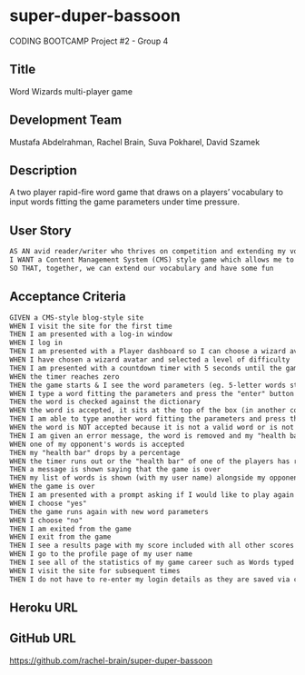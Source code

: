 # super-duper-bassoon
CODING BOOTCAMP Project #2 - Group 4


## Title
Word Wizards multi-player game

## Development Team
Mustafa Abdelrahman, Rachel Brain, Suva Pokharel, David Szamek

## Description
A two player rapid-fire word game that draws on a players’ vocabulary to input words fitting the game parameters under time pressure.

## User Story

```md
AS AN avid reader/writer who thrives on competition and extending my vocabulary
I WANT a Content Management System (CMS) style game which allows me to interact with another player under time pressure to come up with as many words fitting the parameters as I can
SO THAT, together, we can extend our vocabulary and have some fun
```

## Acceptance Criteria

```md
GIVEN a CMS-style blog-style site
WHEN I visit the site for the first time
THEN I am presented with a log-in window
WHEN I log in
THEN I am presented with a Player dashboard so I can choose a wizard avatar and select a level of difficulty
WHEN I have chosen a wizard avatar and selected a level of difficulty
THEN I am presented with a countdown timer with 5 seconds until the game starts with a "health bar" for my avatar and my opponent's avatar
WHEN the timer reaches zero
THEN the game starts & I see the word parameters (eg. 5-letter words starting with "h") and an input box plus a timer (25 seconds?)
WHEN I type a word fitting the parameters and press the "enter" button
THEN the word is checked against the dictionary
WHEN the word is accepted, it sits at the top of the box (in another color) with the count 1 and the "health bar" of my opponent drops by a percentage
THEN I am able to type another word fitting the parameters and press the "enter" button again
WHEN the word is NOT accepted because it is not a valid word or is not spelt correctly 
THEN I am given an error message, the word is removed and my "health bar" drops by a percentage
WHEN one of my opponent's words is accepted
THEN my "health bar" drops by a percentage
WHEN the timer runs out or the "health bar" of one of the players has reached zero
THEN a message is shown saying that the game is over
THEN my list of words is shown (with my user name) alongside my opponent's list of words and user name and a message confirming the winner
WHEN the game is over
THEN I am presented with a prompt asking if I would like to play again
WHEN I choose "yes"
THEN the game runs again with new word parameters
WHEN I choose "no"
THEN I am exited from the game
WHEN I exit from the game
THEN I see a results page with my score included with all other scores from the same level of difficulty
WHEN I go to the profile page of my user name
THEN I see all of the statistics of my game career such as Words typed! Players Beaten! etc.
WHEN I visit the site for subsequent times
THEN I do not have to re-enter my login details as they are saved via cookies
```

## Heroku URL


## GitHub URL
https://github.com/rachel-brain/super-duper-bassoon